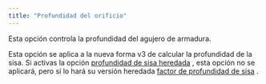 ```yaml
---
title: "Profundidad del orificio"
---
```


Esta opción controla la profundidad del agujero de armadura.

Esta opción se aplica a la nueva forma v3 de calcular la profundidad de la sisa. Si activas la opción [profundidad de sisa heredada](/docs/designs/huey/options/legacyarmholedepth) , esta opción no se aplicará, pero sí lo hará su versión heredada [factor de profundidad de sisa](/docs/designs/huey/options/armholedepthfactor) .

